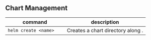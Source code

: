 ## Chart Management

| command  | description |
| ------------- |:-------------:|
| ``` helm create <name>    ```   | Creates a chart directory along .     |
